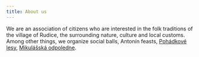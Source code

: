 ```yaml
---
title: About us
---
```


We are an association of citizens who are interested in the folk traditions of the village of Rudice, the surrounding nature, culture and local customs. Among other things, we organize social balls, Antonín feasts, [Pohádkové lesy](https://pohles.rudickamladez.cz), [Mikulášská odpoledne](https://mikulas.rudickamladez.cz).
